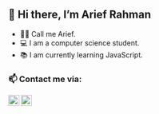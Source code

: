 ## 👋 Hi there, I’m Arief Rahman
- 🐱‍👤 Call me Arief.
- 💻 I am a computer science student.
- 📚 I am currently learning JavaScript.

### 📫 Contact me via:

[<img align="left" alt="arieeefrahman | gmail" width="22px" src="https://cdn4.iconfinder.com/data/icons/logos-brands-in-colors/48/google-gmail-256.png" style="max-width:100%;"/>][gmail]
[<img align="left" alt="arieeefrahman | linkedin" width="22px" src="https://cdn1.iconfinder.com/data/icons/logotypes/32/square-linkedin-512.png" style="max-width:100%;"/>][linkedin]

<!-- Account link -->
[gmail]: https://mail.google.com/mail/?view=cm&amp;fs=1&amp;to=arieeefrahman@gmail.com
[linkedin]: https://www.linkedin.com/in/arief-rahman-44ab041b7/


<!---
arieeefrahman/arieeefrahman is a ✨ special ✨ repository because its `README.md` (this file) appears on your GitHub profile.
You can click the Preview link to take a look at your changes.
--->
